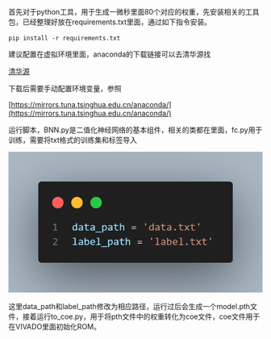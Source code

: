 首先对于python工具，用于生成一微秒里面80个对应的权重，先安装相关的工具包，已经整理好放在requirements.txt里面，通过如下指令安装。

```
pip install -r requirements.txt
```

建议配置在虚拟环境里面，anaconda的下载链接可以去清华源找

[清华源](https://mirrors.tuna.tsinghua.edu.cn/anaconda/)

下载后需要手动配置环境变量，参照

[https://mirrors.tuna.tsinghua.edu.cn/anaconda/](https://mirrors.tuna.tsinghua.edu.cn/anaconda/)

运行脚本，BNN.py是二值化神经网络的基本组件，相关的类都在里面，fc.py用于训练，需要将txt格式的训练集和标签导入

![1723512058958](image/使用说明/1723512058958.png)

这里data_path和label_path修改为相应路径，运行过后会生成一个model.pth文件，接着运行to_coe.py，用于将pth文件中的权重转化为coe文件，coe文件用于在VIVADO里面初始化ROM。
